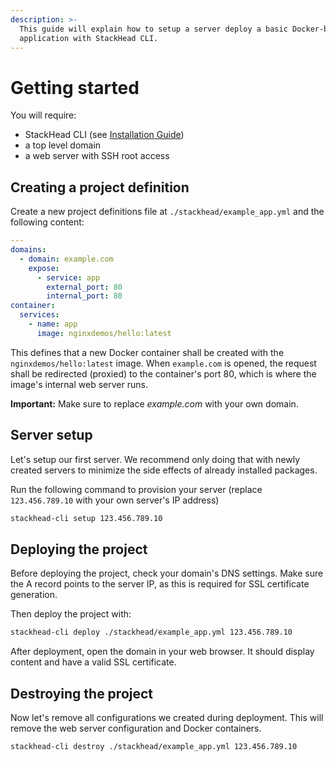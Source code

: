 ```yaml
---
description: >-
  This guide will explain how to setup a server deploy a basic Docker-based
  application with StackHead CLI.
---
```


# Getting started

You will require:

* StackHead CLI \(see [Installation Guide](../stackhead-cli/installation.md)\)
* a top level domain
* a web server with SSH root access

## Creating a project definition

Create a new project definitions file at `./stackhead/example_app.yml` and the following content:

```yaml
---
domains:
  - domain: example.com
    expose:
      - service: app
        external_port: 80
        internal_port: 80
container:
  services:
    - name: app
      image: nginxdemos/hello:latest
```

This defines that a new Docker container shall be created with the `nginxdemos/hello:latest` image. When `example.com` is opened, the request shall be redirected \(proxied\) to the container's port 80, which is where the image's internal web server runs.

**Important:** Make sure to replace _example.com_ with your own domain.

## Server setup

Let's setup our first server. We recommend only doing that with newly created servers to minimize the side effects of already installed packages.

Run the following command to provision your server \(replace `123.456.789.10` with your own server's IP address\)

```bash
stackhead-cli setup 123.456.789.10
```

## Deploying the project

Before deploying the project, check your domain's DNS settings. Make sure the A record points to the server IP, as this is required for SSL certificate generation.

Then deploy the project with:

```bash
stackhead-cli deploy ./stackhead/example_app.yml 123.456.789.10
```

After deployment, open the domain in your web browser. It should display content and have a valid SSL certificate.

## Destroying the project

Now let's remove all configurations we created during deployment. This will remove the web server configuration and Docker containers.

```bash
stackhead-cli destroy ./stackhead/example_app.yml 123.456.789.10
```

